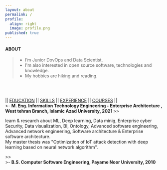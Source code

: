 ```yaml
---
layout: about
permalink: /
profile:
  align: right
  image: profile.png
published: true
---
```




#### ABOUT

> * I’m Junior DovOps and Data Scientist. <br>
> * I'm also interested in open source software, technologies and knowledge. <br>
> * My hobbies are hiking and reading.<br>


<!-- > I strive for gender equality  <br> -->
<br><br>
<script src=".\assets\js\indexpage.js"></script>

<div class="buttons"> ||
  <a href="#" onclick="toggleVisibility('EDUCATION');">EDUCATION</a> ||
  <a href="#" onclick="toggleVisibility('SKILLS');">SKILLS</a> ||
  <a href="#" onclick="toggleVisibility('EXPERIENCE');">EXPERIENCE</a> ||
  <a href="#" onclick="toggleVisibility('COURSES');">COURSES</a> ||
</div>


<div id="EDUCATION" markdown="1">
>- <strong> M. Eng. Information Technology Engineering - Enterprise Architecture ,  West tehran Branch, Islamic Azad University, 2021 </strong>
>><p>learn & research about ML, Deep learning, Data minig, Enterprise cyber Security, Data visualization, BI, Ontology, Advanced software engineering, Advanced network engineering, Software architecture & Enterprise software architecture.<br>My  master thesis was "Optimization of IoT attack detection with deep learning based on neural network algorithm". </p>
>><br>
>- <strong> B.S. Computer Software Engineering, Payame Noor University, 2010 </strong>
</div>

<div id="SKILLS" style="display: none;" markdown="1">


> Python <br>
>> Django<br>
>> Crawl ()<br>
>> Data Analysis<br>

> Zabbix <br>
> Data Mining <br>



  </div>

<div id="EXPERIENCE" style="display: none;" markdown="1">
> ##### SOROUSH Multimedia Corporation (IRIB), Tehran, Iran<br> Aug 2018- present
>> •	Software Engineer at the Datamining section.<br> Jan 2021 – Present<br>
>>> Python Programmer<br>
>>> Data Gathering<br>
>>> Linux SysAdmin<br>
>>> Zabbix Admin<br>
>>
>> ‌ <br>
>>
>> •	Junior Software Engineer at the R&D section.<br> Aug 2019 – Jan 2021<br>
>>> Research & Development<br>
>>> Web Crawling<br>
>> ‌ <br>
>>
>> •	Monitoring And Evaluation Specialist at the IPTV/OTT center.<br> Aug 2018 – Aug 2019<br>
>>> Mividi TSM100 admin<br>
>>> Data Gathering<br>
>>> Python programmer<br>
>>>Data Analysis<br>
>>
>> ‌ <br>
>> •	Projets :<br>
>>> Implement Zabbix Monitoring System (2021 - 2021)<br>
>>> Rasad Analytic Platform (2019 - 2021)<br>
>>> Web Crawling (2018 - 2020)<br>
>
>
> ##### Iran Tablo Co., Sepehr Industrial City,Nazarabad, Iran<br> Nov 2017 - Dec 2017<br>
>> •	Wiring Technician<br> Electrical switchboard wiring<br>
>
>
> ##### Shokouh Electronic co, Hashtgerd Industrial City, Iran<br> Nov 2011 - Feb 2012<br>
>> •	Assembler of electronic boards (Part Time)<br>
><br>
>
> ##### Maharan Engineering Corp., Baharestan Industrial Zone, Karaj, Iran<br> Aug 2011 - Oct 2011<br>
>> •	Assembler of electronic boards<br>
><br>
>
> ##### Iranian Students News Agency (ISNA), Hamedan, Iran<br> Sep 2005 - Feb 2009<br>
>> •	Reporter<br>
</div>

<div id="COURSES" style="display: none;" markdown="1">
>- <strong> Coursera<strong>
>> Security and Privacy for Big Data - Part 1<br>
>>  Introduction to Machine Learning<br>
>> And other training courses that you can see in [my coursera profile](https://www.coursera.org/user/53af89539f2cd0ad9a781d465a0dfdca)
>>
>- <strong> DataCamp <strong>
>>Python Fundamentals - SKILL TRACK  (4 Courses) <br>
>>Python Programmer - CAREER TRACK  (16 Courses) <br>
>>And several other training courses that you can see in [my DataCamp profile](https://www.datacamp.com/profile/kavehrs)
>>
>- <strong> Udemy <strong>
>> You can see [my udemy profile](https://www.udemy.com/user/kaveh-rezaeishiraz/)
>>
>- <strong> laitec<strong>
>>Lpic 1 <br>
>>C++ <br>
>>And other courses you can inquire it with my studencode(SUTIT code) : 9219 ([laitec Document Inquiry Center](https://www.datacamp.com/profile/kavehrs) )
>>
> - <strong> Iran's Technical and Vocational Training Organization (Iran TVTO)<strong>
>> ICDL second-rate (cert no. : 26716881)<br>
>> ICDL (cert no. : 28202462)	<br>
>> General Network Security Technician  (cert no. : 27591652)	<br>
>>
> - <strong>Arjang Higher Education Institute (GoToclass platform)<strong>
>> CCNA 200-120 (cert no. : ofwyc5ots0egrmjlfdmk)<br>
>> Certified Ethical Hacker (cert no. : a9r7qu4f2l9ez03q1cc9)	<br>
>> <br>
</div>
